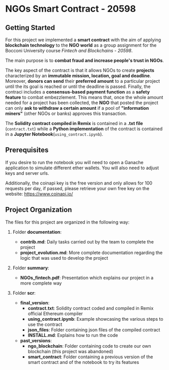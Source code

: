 # NGOs Smart Contract - 20598

## Getting Started
For this project we implemented a __smart contract__ with the aim of applying __blockchain technology__ to the __NGO world__ as a group assignment for the Bocconi University course _Fintech and Blockchains - 20598_.

The main purpose is to __combat fraud and increase people's trust in NGOs__.

The key aspect of the contract is that it allows NGOs to create __projects__ characterized by an __immutable mission, location, goal and deadline__. Moreover, __donors can send__ their __preferred amount__ to a particular project until the its goal is reached or until the deadline is passed. Finally, the contraci includes a __consensus-based payment function__ as a __safety feature__ to combat embezzlement. This means that, once the whole amount needed for a project has been collected, the __NGO__ that posted the project can only __ask to withdraw a certain amount__ if a pool of __"information miners"__ (other NGOs or banks) approves this transaction.

The __Solidity contract compiled in Remix__ is contained in a __.txt file__ (`contract.txt`) while a __Python implementation__ of the contract is contained in a __Jupyter Notebook__(`using_contract.ipynb`).

## Prerequisites
If you desire to run the notebook you will need to open a Ganache application to simulate different ether wallets. 
You will also need to adjust keys and server urls.

Additionally, the coinapi key is the free version and only allows for 100 requests per day, if passed, please retrieve your own free key on the website: https://www.coinapi.io/

## Project Organization
The files for this project are organized in the following way:

1.  Folder __documentation__:
    *  __contrib.md__: Daily tasks carried out by the team to complete the project
    *  __project_evolution.md__: More complete documentation regarding the logic that was used to develop the project    
    
2.  Folder __summary__:
    *  __NGOs_fintech.pdf__: Presentation which explains our project in a more complete way
    
3.  Folder __scr__:
    *  __final_version__:
        *  __contract.txt__: Solidity contract coded and compiled in Remix official Ethereum compiler
        *  __using_contract.ipynb__: Example showcasing the various steps to use the contract
        *  __json_files__: Folder containing json files of the compiled contract
        *  __INSTALL.md__: Explains how to run the code 
    *  __past_versions__:
        *  __ngo_blockchain__: Folder containing code to create our own blockchain (this project was abandoned)
        *  __smart_contract__: Folder containing a previous version of the smart contract and of the notebook to try its features
